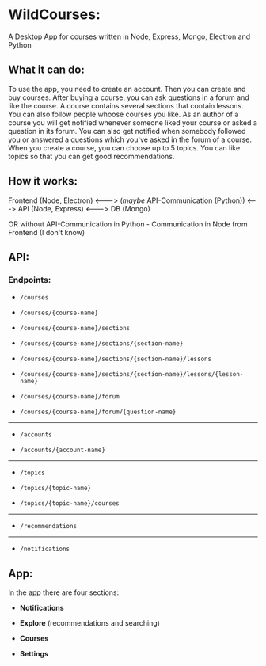 # WildCourses:

A Desktop App for courses written in Node, Express, Mongo, Electron and Python

## What it can do:

To use the app, you need to create an account. Then you can create and buy courses.
After buying a course, you can ask questions in a forum and like the course.
A course contains several sections that contain lessons. You can also follow people
whoose courses you like. As an author of a course you will get notified whenever
someone liked your course or asked a question in its forum. You can also get notified
when somebody followed you or answered a questions which you've asked in the forum of a course.
When you create a course, you can choose up to 5 topics. You can like topics so that you
can get good recommendations.

## How it works:

Frontend (Node, Electron) <---> (*maybe* API-Communication (Python)) <---> API (Node, Express) <---> DB (Mongo)

OR without API-Communication in Python - Communication in Node from Frontend (I don't know)

## API:

### Endpoints:

- ```/courses```

- ```/courses/{course-name}```

- ```/courses/{course-name}/sections```

- ```/courses/{course-name}/sections/{section-name}```

- ```/courses/{course-name}/sections/{section-name}/lessons```

- ```/courses/{course-name}/sections/{section-name}/lessons/{lesson-name}```

- ```/courses/{course-name}/forum```

- ```/courses/{course-name}/forum/{question-name}```

-----------

- ```/accounts```

- ```/accounts/{account-name}```

-----------

- ```/topics```

- ```/topics/{topic-name}```

- ```/topics/{topic-name}/courses```

-----------

- ```/recommendations```

-----------

- ```/notifications```

## App:

In the app there are four sections:

- **Notifications**

- **Explore** (recommendations and searching)

- **Courses**

- **Settings**
